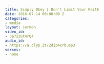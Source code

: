 ```yaml
---
title: Simply Obey | Don't Limit Your Faith
date: 2016-07-14 00:00:00 Z
categories:
- media
layout: sermon
video_id:
- 3p722Gt4rQ4
audio_id:
- https://a.clyp.it/2dip4crb.mp3
verses:
- none
---
```


